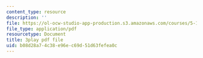 ```yaml
---
content_type: resource
description: ''
file: https://ol-ocw-studio-app-production.s3.amazonaws.com/courses/5-112-principles-of-chemical-science-fall-2005/b08d28a74c38e96ec69d51d63fefea0c_oLbTUpxhE24.pdf
file_type: application/pdf
resourcetype: Document
title: 3play pdf file
uid: b08d28a7-4c38-e96e-c69d-51d63fefea0c
---
```

